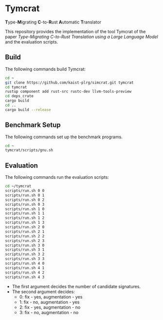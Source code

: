 # Tymcrat

**T**ype-**M**igrating **C**-to-**R**ust **A**utomatic **T**ranslator

This repository provides the implementation of the tool Tymcrat of the paper
*Type-Migrating C-to-Rust Translation using a Large Language Model* and the
evaluation scripts.

## Build

The following commands build Tymcrat:

```bash
cd ~
git clone https://github.com/kaist-plrg/simcrat.git tymcrat
cd tymcrat
rustup component add rust-src rustc-dev llvm-tools-preview
cd deps_crate
cargo build
cd ..
cargo build --release
```

## Benchmark Setup

The following commands set up the benchmark programs.

```bash
cd ~
tymcrat/scripts/gnu.sh
```

## Evaluation

The following commands run the evaluation scripts:

```bash
cd ~/tymcrat
scripts/run.sh 0 0
scripts/run.sh 0 1
scripts/run.sh 0 2
scripts/run.sh 0 3
scripts/run.sh 1 0
scripts/run.sh 1 1
scripts/run.sh 1 2
scripts/run.sh 1 3
scripts/run.sh 2 0
scripts/run.sh 2 1
scripts/run.sh 2 2
scripts/run.sh 2 3
scripts/run.sh 3 0
scripts/run.sh 3 1
scripts/run.sh 3 2
scripts/run.sh 3 3
scripts/run.sh 4 0
scripts/run.sh 4 1
scripts/run.sh 4 2
scripts/run.sh 4 3
```

* The first argument decides the number of candidate signatures.
* The second argument decides:
  * 0: fix - yes, augmentation - yes
  * 1: fix - no, augmentation - yes
  * 2: fix - yes, augmentation - no
  * 3: fix - no, augmentation - no

